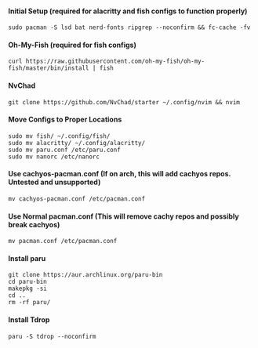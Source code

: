
#### Initial Setup (required for alacritty and fish configs to function properly)
```
sudo pacman -S lsd bat nerd-fonts ripgrep --noconfirm && fc-cache -fv
```

#### Oh-My-Fish (required for fish configs)
```
curl https://raw.githubusercontent.com/oh-my-fish/oh-my-fish/master/bin/install | fish
```

#### NvChad
```
git clone https://github.com/NvChad/starter ~/.config/nvim && nvim
```

#### Move Configs to Proper Locations
```
sudo mv fish/ ~/.config/fish/ 
sudo mv alacritty/ ~/.config/alacritty/
sudo mv paru.conf /etc/paru.conf
sudo mv nanorc /etc/nanorc
```

#### Use cachyos-pacman.conf (If on arch, this will add cachyos repos. Untested and unsupported)
```
mv cachyos-pacman.conf /etc/pacman.conf
```

#### Use Normal pacman.conf (This will remove cachy repos and possibly break cachyos)
```
mv pacman.conf /etc/pacman.conf
```

#### Install paru
```
git clone https://aur.archlinux.org/paru-bin
cd paru-bin
makepkg -si  
cd ..
rm -rf paru/
```

#### Install Tdrop
```
paru -S tdrop --noconfirm
```
